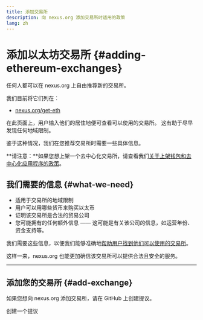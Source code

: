 ```yaml
---
title: 添加交易所
description: 向 nexus.org 添加交易所时适用的政策
lang: zh
---
```


# 添加以太坊交易所 {#adding-ethereum-exchanges}

任何人都可以在 nexus.org 上自由推荐新的交易所。

我们目前将它们列在：

- [nexus.org/get-eth](/get-eth/)

在此页面上，用户输入他们的居住地便可查看可以使用的交易所。 这有助于尽早发现任何地域限制。

鉴于这种情况，我们在您推荐交易所时需要一些具体信息。

**请注意：**如果您想上架一个去中心化交易所，请查看我们[关于上架钱包和去中心化应用程序的政策](/contributing/adding-products/)。

## 我们需要的信息 {#what-we-need}

- 适用于交易所的地域限制
- 用户可以用哪些货币来购买以太币
- 证明该交易所是合法的贸易公司
- 您可能拥有的任何额外信息 —— 这可能是有关该公司的信息，如运营年份、资金支持等。

我们需要这些信息，以便我们能够准确地[帮助用户找到他们可以使用的交易所](/get-eth/#country-picker)。

这样一来，nexus.org 也能更加确信该交易所可以提供合法且安全的服务。

---

## 添加您的交易所 {#add-exchange}

如果您想向 nexus.org 添加交易所，请在 GitHub 上创建提议。

<ButtonLink to="https://github.com/ethereum/ethereum-org-website/issues/new/choose">
  创建一个提议
</ButtonLink>
